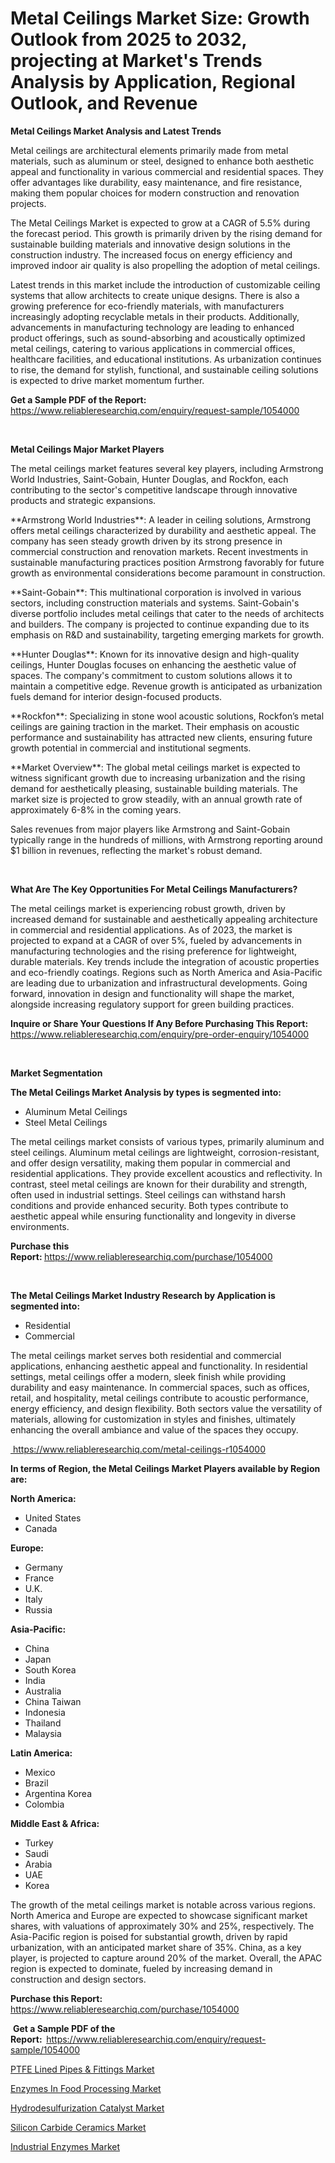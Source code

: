 <p><h1>Metal Ceilings Market Size: Growth Outlook from 2025 to 2032, projecting at Market's Trends Analysis by Application, Regional Outlook, and Revenue</h1></p><p><strong>Metal Ceilings Market Analysis and Latest Trends</strong></p>
<p><p>Metal ceilings are architectural elements primarily made from metal materials, such as aluminum or steel, designed to enhance both aesthetic appeal and functionality in various commercial and residential spaces. They offer advantages like durability, easy maintenance, and fire resistance, making them popular choices for modern construction and renovation projects.</p><p>The Metal Ceilings Market is expected to grow at a CAGR of 5.5% during the forecast period. This growth is primarily driven by the rising demand for sustainable building materials and innovative design solutions in the construction industry. The increased focus on energy efficiency and improved indoor air quality is also propelling the adoption of metal ceilings. </p><p>Latest trends in this market include the introduction of customizable ceiling systems that allow architects to create unique designs. There is also a growing preference for eco-friendly materials, with manufacturers increasingly adopting recyclable metals in their products. Additionally, advancements in manufacturing technology are leading to enhanced product offerings, such as sound-absorbing and acoustically optimized metal ceilings, catering to various applications in commercial offices, healthcare facilities, and educational institutions. As urbanization continues to rise, the demand for stylish, functional, and sustainable ceiling solutions is expected to drive market momentum further.</p></p>
<p><strong>Get a Sample PDF of the Report:&nbsp;</strong> <a href="https://www.reliableresearchiq.com/enquiry/request-sample/1054000?utm_campaign=1137&utm_medium=2&utm_source=Github&utm_content=ia&utm_term=02042025&utm_id=metal-ceilings">https://www.reliableresearchiq.com/enquiry/request-sample/1054000</a></p>
<p>&nbsp;</p>
<p><strong>Metal Ceilings Major Market Players</strong></p>
<p><p>The metal ceilings market features several key players, including Armstrong World Industries, Saint-Gobain, Hunter Douglas, and Rockfon, each contributing to the sector's competitive landscape through innovative products and strategic expansions.</p><p>**Armstrong World Industries**: A leader in ceiling solutions, Armstrong offers metal ceilings characterized by durability and aesthetic appeal. The company has seen steady growth driven by its strong presence in commercial construction and renovation markets. Recent investments in sustainable manufacturing practices position Armstrong favorably for future growth as environmental considerations become paramount in construction.</p><p>**Saint-Gobain**: This multinational corporation is involved in various sectors, including construction materials and systems. Saint-Gobain's diverse portfolio includes metal ceilings that cater to the needs of architects and builders. The company is projected to continue expanding due to its emphasis on R&D and sustainability, targeting emerging markets for growth.</p><p>**Hunter Douglas**: Known for its innovative design and high-quality ceilings, Hunter Douglas focuses on enhancing the aesthetic value of spaces. The company's commitment to custom solutions allows it to maintain a competitive edge. Revenue growth is anticipated as urbanization fuels demand for interior design-focused products.</p><p>**Rockfon**: Specializing in stone wool acoustic solutions, Rockfon’s metal ceilings are gaining traction in the market. Their emphasis on acoustic performance and sustainability has attracted new clients, ensuring future growth potential in commercial and institutional segments.</p><p>**Market Overview**: The global metal ceilings market is expected to witness significant growth due to increasing urbanization and the rising demand for aesthetically pleasing, sustainable building materials. The market size is projected to grow steadily, with an annual growth rate of approximately 6-8% in the coming years.</p><p>Sales revenues from major players like Armstrong and Saint-Gobain typically range in the hundreds of millions, with Armstrong reporting around $1 billion in revenues, reflecting the market's robust demand.</p></p>
<p>&nbsp;</p>
<p><strong>What Are The Key Opportunities For Metal Ceilings Manufacturers?</strong></p>
<p><p>The metal ceilings market is experiencing robust growth, driven by increased demand for sustainable and aesthetically appealing architecture in commercial and residential applications. As of 2023, the market is projected to expand at a CAGR of over 5%, fueled by advancements in manufacturing technologies and the rising preference for lightweight, durable materials. Key trends include the integration of acoustic properties and eco-friendly coatings. Regions such as North America and Asia-Pacific are leading due to urbanization and infrastructural developments. Going forward, innovation in design and functionality will shape the market, alongside increasing regulatory support for green building practices.</p></p>
<p><strong>Inquire or Share Your Questions If Any Before Purchasing This Report:</strong> <a href="https://www.reliableresearchiq.com/enquiry/pre-order-enquiry/1054000?utm_campaign=1137&utm_medium=2&utm_source=Github&utm_content=ia&utm_term=02042025&utm_id=metal-ceilings">https://www.reliableresearchiq.com/enquiry/pre-order-enquiry/1054000</a></p>
<p>&nbsp;</p>
<p><strong>Market Segmentation</strong></p>
<p><strong>The Metal Ceilings Market Analysis by types is segmented into:</strong></p>
<p><ul><li>Aluminum Metal Ceilings</li><li>Steel Metal Ceilings</li></ul></p>
<p><p>The metal ceilings market consists of various types, primarily aluminum and steel ceilings. Aluminum metal ceilings are lightweight, corrosion-resistant, and offer design versatility, making them popular in commercial and residential applications. They provide excellent acoustics and reflectivity. In contrast, steel metal ceilings are known for their durability and strength, often used in industrial settings. Steel ceilings can withstand harsh conditions and provide enhanced security. Both types contribute to aesthetic appeal while ensuring functionality and longevity in diverse environments.</p></p>
<p><strong>Purchase this Report:&nbsp;</strong><a href="https://www.reliableresearchiq.com/purchase/1054000?utm_campaign=1137&utm_medium=2&utm_source=Github&utm_content=ia&utm_term=02042025&utm_id=metal-ceilings">https://www.reliableresearchiq.com/purchase/1054000</a></p>
<p>&nbsp;</p>
<p><strong>The Metal Ceilings Market Industry Research by Application is segmented into:</strong></p>
<p><ul><li>Residential</li><li>Commercial</li></ul></p>
<p><p>The metal ceilings market serves both residential and commercial applications, enhancing aesthetic appeal and functionality. In residential settings, metal ceilings offer a modern, sleek finish while providing durability and easy maintenance. In commercial spaces, such as offices, retail, and hospitality, metal ceilings contribute to acoustic performance, energy efficiency, and design flexibility. Both sectors value the versatility of materials, allowing for customization in styles and finishes, ultimately enhancing the overall ambiance and value of the spaces they occupy.</p></p>
<p><a href="https://www.reliableresearchiq.com/metal-ceilings-r1054000?utm_campaign=1137&utm_medium=2&utm_source=Github&utm_content=ia&utm_term=02042025&utm_id=metal-ceilings">&nbsp;https://www.reliableresearchiq.com/metal-ceilings-r1054000</a></p>
<p><strong>In terms of Region, the Metal Ceilings Market Players available by Region are:</strong></p>
<p>
    <p> <strong> North America: </strong>
        <ul>
            <li>United States</li>
            <li>Canada</li>
        </ul>
        </p> 
    <p> <strong> Europe: </strong>
        <ul>
            <li>Germany</li>
            <li>France</li>
            <li>U.K.</li>
            <li>Italy</li>
            <li>Russia</li>
        </ul>
        </p> 
    <p> <strong> Asia-Pacific: </strong>
        <ul>
            <li>China</li>
            <li>Japan</li>
            <li>South Korea</li>
            <li>India</li>
            <li>Australia</li>
            <li>China Taiwan</li>
            <li>Indonesia</li>
            <li>Thailand</li>
            <li>Malaysia</li>
        </ul>
        </p> 
    <p> <strong> Latin America: </strong>
        <ul>
            <li>Mexico</li>
            <li>Brazil</li>
            <li>Argentina Korea</li>
            <li>Colombia</li>
        </ul>
        </p> 
    <p> <strong> Middle East & Africa: </strong>
        <ul>
            <li>Turkey</li>
            <li>Saudi</li>
            <li>Arabia</li>
            <li>UAE</li>
            <li>Korea</li>
        </ul>
    </p>
    </p>
<p><p>The growth of the metal ceilings market is notable across various regions. North America and Europe are expected to showcase significant market shares, with valuations of approximately 30% and 25%, respectively. The Asia-Pacific region is poised for substantial growth, driven by rapid urbanization, with an anticipated market share of 35%. China, as a key player, is projected to capture around 20% of the market. Overall, the APAC region is expected to dominate, fueled by increasing demand in construction and design sectors.</p></p>
<p><strong>Purchase this Report: </strong><a href="https://www.reliableresearchiq.com/purchase/1054000?utm_campaign=1137&utm_medium=2&utm_source=Github&utm_content=ia&utm_term=02042025&utm_id=metal-ceilings">https://www.reliableresearchiq.com/purchase/1054000</a></p>
<p>&nbsp;<strong>Get a Sample PDF of the Report:&nbsp;&nbsp;</strong><a href="https://www.reliableresearchiq.com/enquiry/request-sample/1054000?utm_campaign=1137&utm_medium=2&utm_source=Github&utm_content=ia&utm_term=02042025&utm_id=metal-ceilings">https://www.reliableresearchiq.com/enquiry/request-sample/1054000</a></p>
<p><strong></strong></p>
<p><p><a href="https://github.com/doganaqev/Market-Research-Report-List-1/blob/main/ptfe-lined-pipes-fittings-market.md?utm_campaign=1137&utm_medium=2&utm_source=Github&utm_content=ia&utm_term=02042025&utm_id=metal-ceilings">PTFE Lined Pipes & Fittings Market</a></p><p><a href="https://github.com/navodfetiya/Market-Research-Report-List-1/blob/main/enzymes-in-food-processing-market.md?utm_campaign=1137&utm_medium=2&utm_source=Github&utm_content=ia&utm_term=02042025&utm_id=metal-ceilings">Enzymes In Food Processing Market</a></p><p><a href="https://github.com/burnicndole/Market-Research-Report-List-1/blob/main/hydrodesulfurization-catalyst-market.md?utm_campaign=1137&utm_medium=2&utm_source=Github&utm_content=ia&utm_term=02042025&utm_id=metal-ceilings">Hydrodesulfurization Catalyst Market</a></p><p><a href="https://github.com/cevzarvargem/Market-Research-Report-List-1/blob/main/silicon-carbide-ceramics-market.md?utm_campaign=1137&utm_medium=2&utm_source=Github&utm_content=ia&utm_term=02042025&utm_id=metal-ceilings">Silicon Carbide Ceramics Market</a></p><p><a href="https://github.com/rutupueyed/Market-Research-Report-List-1/blob/main/industrial-enzymes-market.md?utm_campaign=1137&utm_medium=2&utm_source=Github&utm_content=ia&utm_term=02042025&utm_id=metal-ceilings">Industrial Enzymes Market</a></p></p>